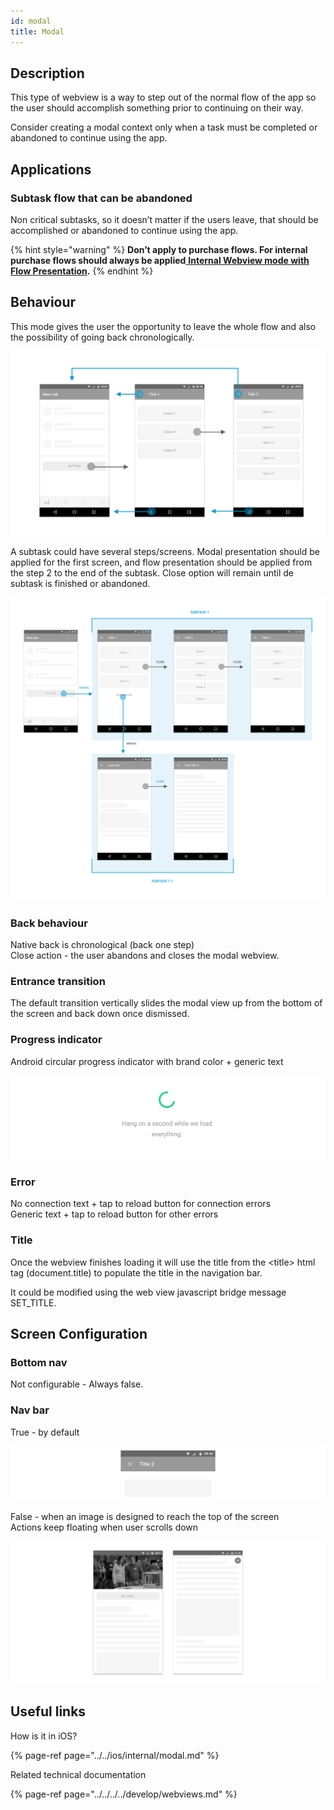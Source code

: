 ```yaml
---
id: modal
title: Modal
---
```


## Description

This type of webview is a way to step out of the normal flow of the app so the user should accomplish something prior to continuing on their way.

Consider creating a modal context only when a task must be completed or abandoned to continue using the app.

## **Applications**

### **Subtask flow that can be abandoned**

Non critical subtasks, so it doesn’t matter if the users leave, that should be accomplished or abandoned to continue using the app.

{% hint style="warning" %}
**Don’t apply to purchase flows. For internal purchase flows should always be applied**[ **Internal Webview mode with Flow Presentation**](flow.md)**.**
{% endhint %}

## **Behaviour**

This mode gives the user the opportunity to leave the whole flow and also the possibility of going back chronologically.

![Android Internal Modal Behaviour](../../../../img/android_internal_modal.png)

A subtask could have several steps/screens. Modal presentation should be applied for the first screen, and flow presentation should be applied from the step 2 to the end of the subtask. Close option will remain until de subtask is finished or abandoned.

![](../../../../img/android_internal_modal_subtask.png)

### **Back behaviour**

Native back is chronological \(back one step\)  
Close action - the user abandons and closes the modal webview.

### **Entrance transition**

The default transition vertically slides the modal view up from the bottom of the screen and back down once dismissed.

### **Progress indicator**

Android circular progress indicator with brand color + generic text

![](../../../../img/android_progress-indicator.png)

### Error

No connection text + tap to reload button for connection errors  
Generic text + tap to reload button for other errors

### Title

Once the webview finishes loading it will use the title from the &lt;title&gt; html tag \(document.title\) to populate the title in the navigation bar.

It could be modified using the web view javascript bridge message SET\_TITLE.

## Screen Configuration

### Bottom nav

Not configurable - Always false.

### Nav bar

True - by default

![](../../../../img/android_internal_modal_navbar_true.png)

False - when an image is designed to reach the top of the screen  
Actions keep floating when user scrolls down

![](../../../../img/android_internal_modal_navbar_false.png)

## Useful links <a id="useful-links"></a>

How is it in iOS?

{% page-ref page="../../ios/internal/modal.md" %}

 Related technical documentation

{% page-ref page="../../../../develop/webviews.md" %}

